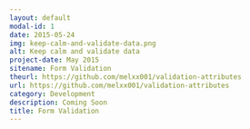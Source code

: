 ```yaml
---
layout: default
modal-id: 1
date: 2015-05-24
img: keep-calm-and-validate-data.png
alt: Keep calm and validate data
project-date: May 2015
sitename: Form Validation
theurl: https://github.com/melxx001/validation-attributes
url: https://github.com/melxx001/validation-attributes
category: Development
description: Coming Soon
title: Form Validation
---
```

